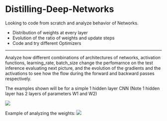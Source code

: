 # Distilling-Deep-Networks

Looking to code from scratch and analyze behavior of Networks.

- Distribution of weights at every layer
- Evolution of the ratio of weights and update steps
- Code and try different Optimizers


---


Analyze how different combinations of architectures of networks, activation functions, learning_rate, batch_size change the perfomarnce on the test inference evaluating next picture, and the evolution of the gradients and the activations to see how the flow during the forward and backward passes respectively.

The examples shown will be for a simple 1 hidden layer CNN (Note 1 hidden layer has 2 layers of parameters W1 and W2)  

![](test_inference)

Example of analyzing the weights:
![](weight_stats)


[test_inference]: https://github.com/PabloRR100/Distilling-Deep-Networks/blob/master/figures/pred_results.png?raw=true
[weight_stats]: https://github.com/PabloRR100/Distilling-Deep-Networks/blob/master/figures/1_weight_stats.png?raw=true
